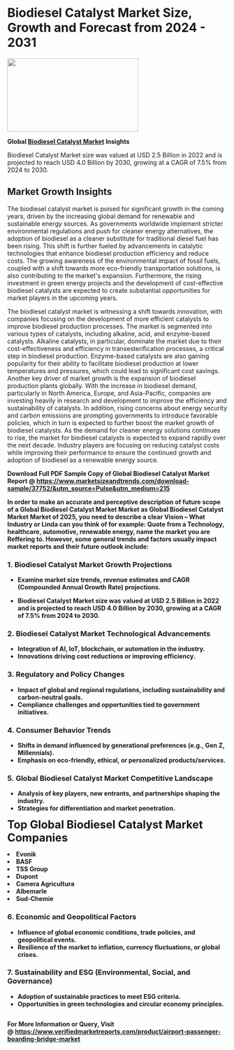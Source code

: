 <H1>Biodiesel Catalyst Market Size, Growth and Forecast from 2024 - 2031</H1><img class="aligncenter size-medium wp-image-584254" src="https://thirdeyenews.in/wp-content/uploads/2024/09/Global-Market-Research-300x168.jpeg" alt="" width="300" height="168" /><p><strong>Global&nbsp;<a href="https://www.marketsizeandtrends.com/download-sample/37752/&amp;utm_source=Pulse&amp;utm_medium=215">Biodiesel Catalyst Market</a> Insights</strong></p><p>Biodiesel Catalyst Market size was valued at USD 2.5 Billion in 2022 and is projected to reach USD 4.0 Billion by 2030, growing at a CAGR of 7.5% from 2024 to 2030.</p><p><h2>Market Growth Insights</h2> <p>The biodiesel catalyst market is poised for significant growth in the coming years, driven by the increasing global demand for renewable and sustainable energy sources. As governments worldwide implement stricter environmental regulations and push for cleaner energy alternatives, the adoption of biodiesel as a cleaner substitute for traditional diesel fuel has been rising. This shift is further fueled by advancements in catalytic technologies that enhance biodiesel production efficiency and reduce costs. The growing awareness of the environmental impact of fossil fuels, coupled with a shift towards more eco-friendly transportation solutions, is also contributing to the market's expansion. Furthermore, the rising investment in green energy projects and the development of cost-effective biodiesel catalysts are expected to create substantial opportunities for market players in the upcoming years. <strong></strong></p> <p>The biodiesel catalyst market is witnessing a shift towards innovation, with companies focusing on the development of more efficient catalysts to improve biodiesel production processes. The market is segmented into various types of catalysts, including alkaline, acid, and enzyme-based catalysts. Alkaline catalysts, in particular, dominate the market due to their cost-effectiveness and efficiency in transesterification processes, a critical step in biodiesel production. Enzyme-based catalysts are also gaining popularity for their ability to facilitate biodiesel production at lower temperatures and pressures, which could lead to significant cost savings. Another key driver of market growth is the expansion of biodiesel production plants globally. With the increase in biodiesel demand, particularly in North America, Europe, and Asia-Pacific, companies are investing heavily in research and development to improve the efficiency and sustainability of catalysts. In addition, rising concerns about energy security and carbon emissions are prompting governments to introduce favorable policies, which in turn is expected to further boost the market growth of biodiesel catalysts. As the demand for cleaner energy solutions continues to rise, the market for biodiesel catalysts is expected to expand rapidly over the next decade. Industry players are focusing on reducing catalyst costs while improving their performance to ensure the continued growth and adoption of biodiesel as a renewable energy source. <strong></p><p><span class=""><strong>Download Full PDF Sample Copy of Global Biodiesel Catalyst Market Report</strong> @ <a href="https://www.marketsizeandtrends.com/download-sample/37752/&amp;utm_source=Pulse&amp;utm_medium=215" target="_blank">https://www.marketsizeandtrends.com/download-sample/37752/&amp;utm_source=Pulse&amp;utm_medium=215</a></span></p><p>In order to make an accurate and perceptive description of future scope of a Global&nbsp;Biodiesel Catalyst Market Market as Global&nbsp;Biodiesel Catalyst Market Market of 2025, you need to describe a clear Vision &ndash; What Industry or Linda can you think of for example: Quote from a Technology, healthcare, automotive, renewable energy, name the market you are Reffering to. However, some general trends and factors usually impact market reports and their future outlook include:</p><h3>1.&nbsp;<strong>Biodiesel Catalyst Market Growth Projections</strong></h3><ul><li>Examine market size trends, revenue estimates and CAGR (Compounded Annual Growth Rate) projections.</li><li><p>Biodiesel Catalyst Market size was valued at USD 2.5 Billion in 2022 and is projected to reach USD 4.0 Billion by 2030, growing at a CAGR of 7.5% from 2024 to 2030.</p></li></ul><h3>2.&nbsp;<strong>Biodiesel Catalyst Market Technological Advancements</strong></h3><ul><li>Integration of AI, IoT, blockchain, or automation in the industry.</li><li>Innovations driving cost reductions or improving efficiency.</li></ul><h3>3.&nbsp;<strong>Regulatory and Policy Changes</strong></h3><ul><li>Impact of global and regional regulations, including sustainability and carbon-neutral goals.</li><li>Compliance challenges and opportunities tied to government initiatives.</li></ul><h3>4.&nbsp;<strong>Consumer Behavior Trends</strong></h3><ul><li>Shifts in demand influenced by generational preferences (e.g., Gen Z, Millennials).</li><li>Emphasis on eco-friendly, ethical, or personalized products/services.</li></ul><h3>5.&nbsp;<strong>Global Biodiesel Catalyst Market Competitive Landscape</strong></h3><ul><li>Analysis of key players, new entrants, and partnerships shaping the industry.</li><li>Strategies for differentiation and market penetration.</li></ul><p data-pm-slice="1 1 []"><span style="color: inherit; font-family: inherit; font-size: 25px;">Top Global Biodiesel Catalyst Market Companies</span></p><div class="" data-test-id=""><p><li>Evonik</li><li> BASF</li><li> TSS Group</li><li> Dupont</li><li> Camera Agricultura</li><li> Albemarle</li><li> Sud-Chemie</li></p></div><h3>6.&nbsp;<strong>Economic and Geopolitical Factors</strong></h3><ul><li>Influence of global economic conditions, trade policies, and geopolitical events.</li><li>Resilience of the market to inflation, currency fluctuations, or global crises.</li></ul><h3>7.&nbsp;<strong>Sustainability and ESG (Environmental, Social, and Governance)</strong></h3><ul><li>Adoption of sustainable practices to meet ESG criteria.</li><li>Opportunities in green technologies and circular economy principles.</li></ul><h2><strong style="font-size: 14px;">For More Information or Query, Visit @&nbsp;</strong><a style="background-color: #ffffff; font-size: 14px;" href="https://www.marketsizeandtrends.com/report/biodiesel-catalyst-market/" target="_blank">https://www.verifiedmarketreports.com/product/airport-passenger-boarding-bridge-market</a></h2>
